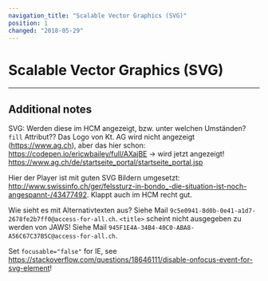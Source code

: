 ```yaml
---
navigation_title: "Scalable Vector Graphics (SVG)"
position: 1
changed: "2018-05-29"
---
```


# Scalable Vector Graphics (SVG)

****



## Additional notes

SVG: Werden diese im HCM angezeigt, bzw. unter welchen Umständen? `fill` Attribut?? Das Logo von Kt. AG wird nicht angezeigt (<https://www.ag.ch>), aber das hier schon: <https://codepen.io/ericwbailey/full/AXajBE> -> wird jetzt angezeigt! https://www.ag.ch/de/startseite_portal/startseite_portal.jsp

Hier der Player ist mit guten SVG Bildern umgesetzt: <http://www.swissinfo.ch/ger/felssturz-in-bondo_-die-situation-ist-noch-angespannt-/43477492>. Klappt auch im HCM recht gut.

Wie sieht es mit Alternativtexten aus? Siehe Mail `9c5e0941-8d0b-0e41-a1d7-2678fe2b7ff0@access-for-all.ch`. `<title>` scheint nicht ausgegeben zu werden von JAWS! Siehe Mail `945F1E4A-34B4-40C0-ABA8-A56C67C37B5C@access-for-all.ch`.

Set `focusable="false"` for IE, see <https://stackoverflow.com/questions/18646111/disable-onfocus-event-for-svg-element>!